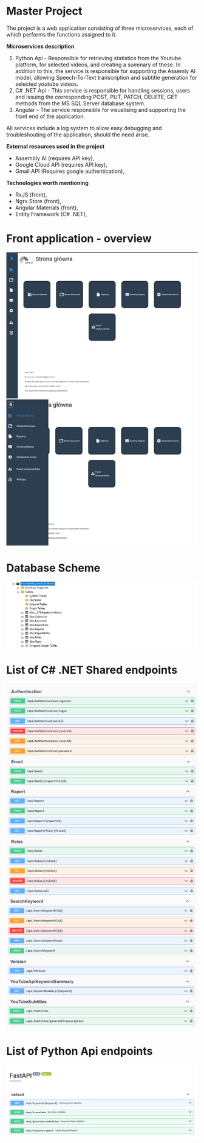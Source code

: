 # Master Project

The project is a web application consisting of three microservices, each of which performs the functions assigned to it.

**Microservices description**

1. Python Api - Responsible for retrieving statistics from the Youtube platform, for selected videos, and creating a summary of these. In addition to this, the service is responsible for supporting the Assemly AI model, allowing Speech-To-Text transcription and subtitle generation for selected youtube videos.
2. C# .NET Api - This service is responsible for handling sessions, users and issuing the corresponding POST, PUT, PATCH, DELETE, GET methods from the MS SQL Server database system.
3. Angular - The service responsible for visualising and supporting the front end of the application.

All services include a log system to allow easy debugging and troubleshouting of the application, should the need arise.

**External resources used in the project**

- Assembly AI (requires API key),
- Google Cloud API (requires API key),
- Gmail API (Requires google authentication),

**Technologies worth mentioning**

- RxJS (front),
- Ngrx Store (front),
- Angular Materials (front),
- Entity Framework (C# .NET),

# Front application - overview

![alt text](readmeImages/image.png)
![alt text](readmeImages/image-1.png)

# Database Scheme

![alt text](readmeImages/image-2.png)

# List of C# .NET Shared endpoints

![alt text](readmeImages/image-4.png)
![alt text](readmeImages/image-5.png)
![alt text](readmeImages/image-6.png)

# List of Python Api endpoints

![alt text](readmeImages/image-3.png)
